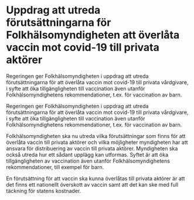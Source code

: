 # Uppdrag att utreda förutsättningarna för Folkhälsomyndigheten att överlåta vaccin mot covid-19 till privata aktörer

Regeringen ger Folkhälsomyndigheten i uppdrag att utreda förutsättningarna för att överlåta vaccin mot covid-19 till privata vårdgivare, i syfte att öka tillgängligheten till vaccination även utanför Folkhälsomyndighetens rekommendationer, t.ex. för vaccination av barn.

Regeringen ger Folkhälsomyndigheten i uppdrag att utreda förutsättningarna för att överlåta vaccin mot covid-19 till privata vårdgivare, i syfte att öka tillgängligheten till vaccination även utanför Folkhälsomyndighetens rekommendationer, t.ex. för vaccination av barn.

Folkhälsomyndigheten ska nu utreda vilka förutsättningar som finns för att överlåta vaccin till privata aktörer och vilka möjligheter myndigheten har att ansvara för distribuering av vaccin till privata aktörer. Myndigheten ska också utreda hur ett sådant upplägg kan utformas. Syftet är att öka tillgängligheten av vaccination även utanför Folkhälsomyndighetens rekommendationer, till exempel för barn.

En förutsättning för att vaccin ska kunna överlåtas till privata aktörer är att det finns ett nationellt överskott av vaccin samt att det kan ske med full täckning för statens kostnader.
